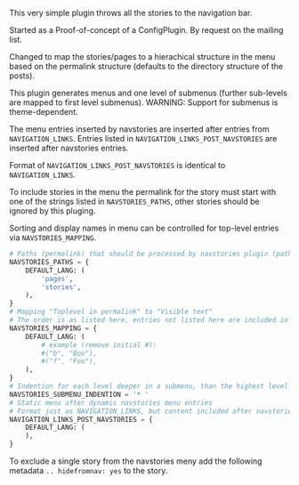 This very simple plugin throws all the stories to the navigation bar.

Started as a Proof-of-concept of a ConfigPlugin.  By request on the mailing list.

Changed to map the stories/pages to a hierachical structure in the menu
based on the permalink structure (defaults to the directory structure
of the posts).

This plugin generates menus and one level of submenus (further sub-levels are mapped to first level submenus).
WARNING: Support for submenus is theme-dependent.

The menu entries inserted by navstories are inserted after entries from `NAVIGATION_LINKS`.
Entries listed in `NAVIGATION_LINKS_POST_NAVSTORIES` are inserted after navstories entries.

Format of `NAVIGATION_LINKS_POST_NAVSTORIES` is identical to `NAVIGATION_LINKS`.

To include stories in the menu the permalink for the story must start with one of the strings listed in
`NAVSTORIES_PATHS`, other stories should be ignored by this pluging.

Sorting and display names in menu can be controlled for top-level entries via `NAVSTORIES_MAPPING`.

```python
# Paths (permalink) that should be processed by navstories plugin (path starting with /<variable>/, <variable> can contain /, e.g.: stories/b
NAVSTORIES_PATHS = {
    DEFAULT_LANG: (
        'pages',
        'stories',
    ),
}
# Mapping "Toplevel in permalink" to "Visible text"
# The order is as listed here, entries not listed here are included in the end, with the top level of the permalink as text
NAVSTORIES_MAPPING = {
    DEFAULT_LANG: (
        # example (remove initial #):
        #("b", "Boo"),
        #("f", "Foo"),
    ),
}
# Indention for each level deeper in a submenu, than the highest level in that submenu, the submenu is flat, so it is only the menu text there are indented
NAVSTORIES_SUBMENU_INDENTION = '* '
# Static menu after dynamic navstories menu entries
# Format just as NAVIGATION_LINKS, but content included after navstories entries
NAVIGATION_LINKS_POST_NAVSTORIES = {
    DEFAULT_LANG: (
    ),
}
```

To exclude a single story from the navstories meny add the following
metadata `.. hidefromnav: yes` to the story.


